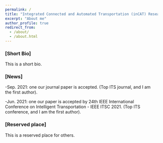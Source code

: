 ```yaml
---
permalink: /
title: "Integrated Connected and Automated Transportation (inCAT) Research, 2021/06/01"
excerpt: "About me"
author_profile: true
redirect_from: 
  - /about/
  - /about.html
---
```


### [Short Bio]
This is a short bio.

### [News]
-Sep. 2021: one our journal paper is accepted. (Top ITS journal, and I am the first author).

-Jun. 2021: one our paper is accepted by 24th IEEE International Conference on Intelligent Transportation - IEEE ITSC 2021. (Top ITS conference, and I am the first author).

### [Reserved place]
This is a reserved place for others.
